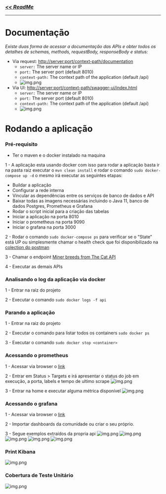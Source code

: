 ### [_<< ReadMe_](../README.md)

---

# Documentação
_Existe duas forma de acessar a documentação das APIs e obter todos os detalhes de schemas, methods, requestBody, responseBody e status:_
- Via request: [http://server:port/context-path/documentation](http://server:port/context-path/documentation)
  - ```server:``` The server name or IP
  - ```port:``` The server port (default 8010)
  - ```context-path:``` The context path of the application (default /api)
  - ![img.png](documentation-from-endpoint.png)
- Via UI: [http://server:port/context-path/swagger-ui/index.html](http://server:port/context-path/swagger-ui/index.html)
  - ```server:``` The server name or IP
  - ```port:``` The server port (default 8010)
  - ```context-path:``` The context path of the application (default /api)
  - ![img.png](documentation-from-ui.png)



# Rodando a aplicação

### Pré-requisito
- Ter o maven e o docker instalado na maquina

1 - A aplicação esta usando docker com isso para rodar a aplicação basta ir na pasta raiz executar o ```mvn clean install``` e rodar o comando ```sudo docker-compose up -d``` o mesmo irá executar as seguintes etapas:
- Buildar a aplicação
- Configurar a rede interna
- Vincular as dependências entre os serviços de banco de dados e API
- Baixar todas as imagens necessárias incluindo o Java 11, banco de dados Postgres, Prometheus e Grafana
- Rodar o script inicial para a criação das tabelas
- Iniciar a aplicação na porta 8010
- Iniciar o prometheus na porta 9090
- Iniciar o grafana na porta 3000

2 - Rodar o comando ```sudo docker-compose ps``` para verificar se o "State" está UP ou simplesmente chamar o health check que foi disponibilizado na [colection do postman](Teste%20Itaú%20-%20The%20Cat%20API.postman_collection.json)

3 - Chamar o endpoint [Miner breeds from The Cat API](http://localhost:8010/api/v1/miner/the-cat)

4 - Executar as demais APIs

### Analisando o log da aplicação via docker
1 - Entrar na raiz do projeto

2 - Executar o comando  ```sudo docker logs -f api```

### Parando a aplicação
1 - Entrar na raiz do projeto

2 - Executar o comando para listar todos os containers  ```sudo docker ps```

3 - Executar o comando  ```sudo docker stop <container>```

### Acessando o prometheus
1 - Acessar via browser o [link](http://localhost:9090)

2 - Entrar em Status > Targets e irá apresentar o status do job em execução, a porta, labels e tempo de ultimo scrape
![img.png](Prometheus-status-targets.png) 

3 - Entrar na home e executar alguma métrica disponível
![img.png](Prometheus-metrics-explorer.png)

### Acessando o grafana
1 - Acessar via browser o [link](http://localhost:3000)

2 - Importar dashboards da comunidade ou criar o seu próprio.

3 - Segue exemplos extraídos da propria api
![img.png](JVM-micrometer-1.png)
![img.png](JVM-micrometer-2.png)
![img.png](SpringBoot-1.png)
![img.png](SpringBoot-2.png)
![img.png](Dashboard-1.png)

### Print Kibana
![img.png](Kibana.png)

### Cobertura de Teste Unitário
![img.png](unit-test.png)
